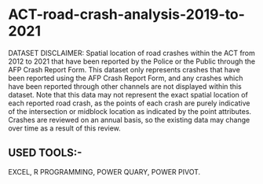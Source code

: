 # ACT-road-crash-analysis-2019-to-2021

DATASET DISCLAIMER: Spatial location of road crashes within the ACT from 2012 to 2021 that have been reported by the Police or the Public through the AFP Crash Report Form. This dataset only represents crashes that have been reported using the AFP Crash Report Form, and any crashes which have been reported through other channels are not displayed within this dataset.
Note that this data may not represent the exact spatial location of each reported road crash, as the points of each crash are purely indicative of the intersection or midblock location as indicated by the point attributes. Crashes are reviewed on an annual basis, so the existing data may change over time as a result of this review.

## USED TOOLS:- 
EXCEL, R PROGRAMMING, POWER QUARY, POWER PIVOT. 

